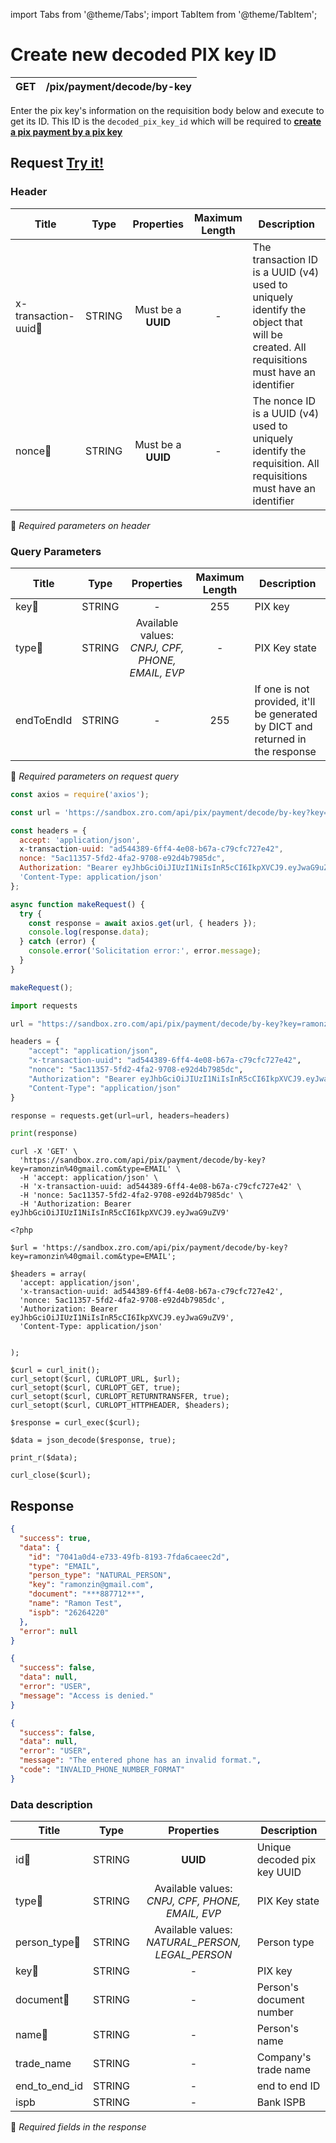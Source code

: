 import Tabs from '@theme/Tabs';
import TabItem from '@theme/TabItem';

# Create new decoded PIX key ID

| GET       | /pix/payment/decode/by-key |
| --------- | -------------------------- |


Enter the pix key's information on the requisition body below and execute to get its ID. This ID is the `decoded_pix_key_id` which will be required to **[create a pix payment by a pix key](./create-new-pix-payment-by-pix-key)**


## Request <a href="https://sandbox.zro.com/api/api/" class="try-btn">Try it!</a>

### Header

| Title                                | Type       | Properties                       | Maximum Length  | Description |
| ------------------------------------ | :---------:|:-------------------------------:  |:--------------: |-------------------------------------------------------------------------------------------------------------------------------------- |
| x-transaction-uuid:small_orange_diamond:| STRING     | Must be a **UUID**           | -               | The transaction ID is a UUID (v4) used to uniquely identify the object that will be created. All requisitions must have an identifier |
| nonce:small_orange_diamond:          | STRING     | Must be a **UUID**           | -               | The nonce ID is a UUID (v4) used to uniquely identify the requisition. All requisitions must have an identifier                       |
:small_orange_diamond: *Required parameters on header*

### Query Parameters

| Title                           | Type       | Properties                                                         | Maximum Length | Description                                                                    |
| --------------------------------| :---------:|:------------------------------------------------------------------:|:--------------:|------------------------------------------------------------------------------- |
| key:small_orange_diamond:       | STRING     | -                                                                  | 255            | PIX key                                                                        |
| type:small_orange_diamond:      | STRING     | Available values: *CNPJ, CPF, PHONE, EMAIL, EVP*                   | -              | PIX Key state                                                                  |
| endToEndId                      | STRING     | -                                                                  | 255            | If one is not provided, it'll be generated by DICT and returned in the response|

:small_orange_diamond: *Required parameters on request query*


<Tabs>
<TabItem value="js" label="NodeJS">

```js title=Axios
const axios = require('axios');

const url = 'https://sandbox.zro.com/api/pix/payment/decode/by-key?key=ramonzin%40gmail.com&type=EMAIL';

const headers = {
  accept: 'application/json',
  x-transaction-uuid: "ad544389-6ff4-4e08-b67a-c79cfc727e42",
  nonce: "5ac11357-5fd2-4fa2-9708-e92d4b7985dc",
  Authorization: "Bearer eyJhbGciOiJIUzI1NiIsInR5cCI6IkpXVCJ9.eyJwaG9uZV9",
  'Content-Type: application/json'
};

async function makeRequest() {
  try {
    const response = await axios.get(url, { headers });
    console.log(response.data);
  } catch (error) {
    console.error('Solicitation error:', error.message);
  }
}

makeRequest();
```
</TabItem>
<TabItem value="py" label="Python">

```python title=Requests
import requests

url = "https://sandbox.zro.com/api/pix/payment/decode/by-key?key=ramonzin%40gmail.com&type=EMAIL"

headers = {
    "accept": "application/json",
    "x-transaction-uuid": "ad544389-6ff4-4e08-b67a-c79cfc727e42",
    "nonce": "5ac11357-5fd2-4fa2-9708-e92d4b7985dc",
    "Authorization": "Bearer eyJhbGciOiJIUzI1NiIsInR5cCI6IkpXVCJ9.eyJwaG9uZV9",
    "Content-Type": "application/json"
}

response = requests.get(url=url, headers=headers)

print(response)
```
</TabItem>
<TabItem value="shell" label="Shell">

```shell title=CURL
curl -X 'GET' \
  'https://sandbox.zro.com/api/pix/payment/decode/by-key?key=ramonzin%40gmail.com&type=EMAIL' \
  -H 'accept: application/json' \
  -H 'x-transaction-uuid: ad544389-6ff4-4e08-b67a-c79cfc727e42' \
  -H 'nonce: 5ac11357-5fd2-4fa2-9708-e92d4b7985dc' \
  -H 'Authorization: Bearer eyJhbGciOiJIUzI1NiIsInR5cCI6IkpXVCJ9.eyJwaG9uZV9'
```
</TabItem>
<TabItem value="php" label="PHP">

```shell title=CURL
<?php

$url = 'https://sandbox.zro.com/api/pix/payment/decode/by-key?key=ramonzin%40gmail.com&type=EMAIL';

$headers = array(
  'accept: application/json',
  'x-transaction-uuid: ad544389-6ff4-4e08-b67a-c79cfc727e42',
  'nonce: 5ac11357-5fd2-4fa2-9708-e92d4b7985dc',
  'Authorization: Bearer eyJhbGciOiJIUzI1NiIsInR5cCI6IkpXVCJ9.eyJwaG9uZV9',
  'Content-Type: application/json'


);

$curl = curl_init();
curl_setopt($curl, CURLOPT_URL, $url);
curl_setopt($curl, CURLOPT_GET, true);
curl_setopt($curl, CURLOPT_RETURNTRANSFER, true);
curl_setopt($curl, CURLOPT_HTTPHEADER, $headers);

$response = curl_exec($curl);

$data = json_decode($response, true);

print_r($data);

curl_close($curl);
```
</TabItem>
</Tabs>

## Response


<Tabs>
<TabItem value="200" label="200">

```json  title=/pix/payment/decode/by-key
{
  "success": true,
  "data": {
    "id": "7041a0d4-e733-49fb-8193-7fda6caeec2d",
    "type": "EMAIL",
    "person_type": "NATURAL_PERSON",
    "key": "ramonzin@gmail.com",
    "document": "***887712**",
    "name": "Ramon Test",
    "ispb": "26264220"
  },
  "error": null
}
```
</TabItem>
<TabItem value="401" label="401">

```json  title=/pix/payment/decode/by-key
{
  "success": false,
  "data": null,
  "error": "USER",
  "message": "Access is denied."
}
```
</TabItem>
<TabItem value="422" label="422">

```json  title=/pix/payment/decode/by-key
{
  "success": false,
  "data": null,
  "error": "USER",
  "message": "The entered phone has an invalid format.",
  "code": "INVALID_PHONE_NUMBER_FORMAT"
}
```
</TabItem>
</Tabs>

### Data description

| Title                               | Type       |Properties                                        | Description                          |
| ----------------------------------  |:----------:|:------------------------------------------------:|--------------------------------------|
| id:small_orange_diamond:            | STRING     | **UUID**                                         | Unique decoded pix key UUID          |
| type:small_orange_diamond:          | STRING     |Available values: *CNPJ, CPF, PHONE, EMAIL, EVP*  | PIX Key state                        |
| person_type:small_orange_diamond:   | STRING     |Available values: *NATURAL_PERSON, LEGAL_PERSON*  | Person type                          |
| key:small_orange_diamond:           | STRING     |-                                                 | PIX key                              |
| document:small_orange_diamond:      | STRING     |-                                                 | Person's document number             |
| name:small_orange_diamond:          | STRING     |-                                                 | Person's name                        |
| trade_name                          | STRING     |-                                                 | Company's trade name                 |
| end_to_end_id                       | STRING     |-                                                 | end to end ID                        |
| ispb                                | STRING     |-                                                 | Bank ISPB                            |
:small_orange_diamond: *Required fields in the response*
